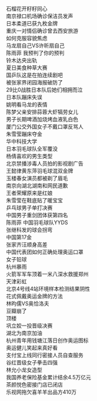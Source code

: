 石榴花开籽籽同心  
南京禄口机场确诊保洁员发声  
日本柔道已获九枚金牌  
重庆一对情侣确诊曾去西安旅游  
如何克服容貌焦虑  
马龙扇自己VS许昕扇自己  
陈雨菲 我预判了你的预判  
铃木达央出轨  
夏日美食种草大赛  
国乒队这是在拍连续剧吧  
被张家界闭园海报破防了  
29比0战胜日本队后她们相拥而泣  
日本队蹦床失误  
姚明看马龙的表情  
陈梦父亲安排蒜蓉大虾犒劳女儿  
男子长期啤酒加烧烤血液乳白色  
厦门公交外国女子不戴口罩反骂人  
朱雪莹蹦床夺金  
华中科技大学  
日本羽毛球队全军覆没  
杨倩喜欢的男生类型  
北京禁播涉毒人员拍的影视剧广告  
王懿律黄东萍羽毛球混双金牌  
玉楼春女演员都被剃了眉毛  
南京向湖北湖南和网民道歉  
王者荣耀原来是红娘  
朱雪莹在鞋底贴了暖宝宝  
乒乓球男子单打决赛  
中国男子重剑团体获第四名  
陈雨菲 中国羽毛球队YYDS  
张继科发的球会拐弯  
中国第17金  
张家齐汪顺身高差  
中国代表团如何正确处理奥运口罩  
女子铅球  
杭州暴雨  
火箭军军车顶着一米八深水救援郑州  
天津彩虹  
北京4号线4站环境样本检测结果阴性  
花式佩戴奥运金牌的方法  
林昀儒VS奥恰洛夫  
豆瓣崩了  
顶楼  
巩立姣一投晋级决赛  
湖北为南京加油  
杭州青年用钱塘江落日创作奥运图标  
奥运健儿笑起来真好看  
支付宝上线同行密接人员自查服务  
谷红晋级女子拳击四强  
林允小龙女造型  
我国养老保险基金累计结余4.5万亿元  
茶颜悦色密接门店已闭店  
乐视网拖欠喜羊羊出品方410万  
